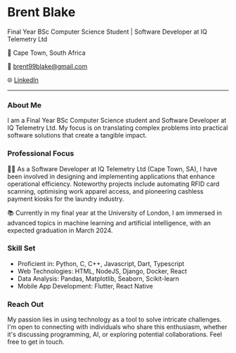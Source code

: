 # Brent Blake

Final Year BSc Computer Science Student | Software Developer at IQ Telemetry Ltd

📍 Cape Town, South Africa

📧 brent99blake@gmail.com

🌐 [LinkedIn](https://linkedin.com/in/brentvblake)

---

### About Me

I am a Final Year BSc Computer Science student and Software Developer at IQ Telemetry Ltd. My focus is on translating complex problems into practical software solutions that create a tangible impact.

### Professional Focus

👨‍💻 As a Software Developer at IQ Telemetry Ltd (Cape Town, SA), I have been involved in designing and implementing applications that enhance operational efficiency. Noteworthy projects include automating RFID card scanning, optimising work apparel access, and pioneering cashless payment kiosks for the laundry industry.

📚 Currently in my final year at the University of London, I am immersed in advanced topics in machine learning and artificial intelligence, with an expected graduation in March 2024.

### Skill Set

- Proficient in: Python, C, C++, Javascript, Dart, Typescript
- Web Technologies: HTML, NodeJS, Django, Docker, React
- Data Analysis: Pandas, Matplotlib, Seaborn, Scikit-learn
- Mobile App Development: Flutter, React Native

### Reach Out

My passion lies in using technology as a tool to solve intricate challenges. I'm open to connecting with individuals who share this enthusiasm, whether it's discussing programming, AI, or exploring potential collaborations. Feel free to get in touch.





